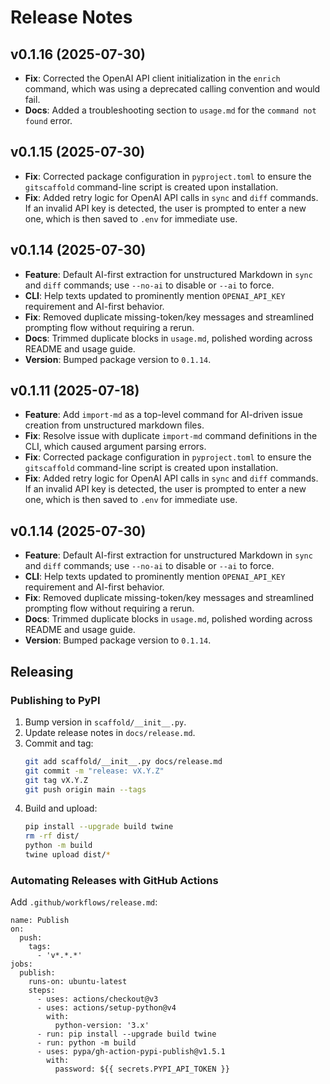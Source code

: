 # Release Notes

## v0.1.16 (2025-07-30)
- **Fix**: Corrected the OpenAI API client initialization in the `enrich` command, which was using a deprecated calling convention and would fail.
- **Docs**: Added a troubleshooting section to `usage.md` for the `command not found` error.

## v0.1.15 (2025-07-30)
- **Fix**: Corrected package configuration in `pyproject.toml` to ensure the `gitscaffold` command-line script is created upon installation.
- **Fix**: Added retry logic for OpenAI API calls in `sync` and `diff` commands. If an invalid API key is detected, the user is prompted to enter a new one, which is then saved to `.env` for immediate use.

## v0.1.14 (2025-07-30)
- **Feature**: Default AI-first extraction for unstructured Markdown in `sync` and `diff` commands; use `--no-ai` to disable or `--ai` to force.
- **CLI**: Help texts updated to prominently mention `OPENAI_API_KEY` requirement and AI-first behavior.
- **Fix**: Removed duplicate missing-token/key messages and streamlined prompting flow without requiring a rerun.
- **Docs**: Trimmed duplicate blocks in `usage.md`, polished wording across README and usage guide.
- **Version**: Bumped package version to `0.1.14`.

## v0.1.11 (2025-07-18)
- **Feature**: Add `import-md` as a top-level command for AI-driven issue creation from unstructured markdown files.
- **Fix**: Resolve issue with duplicate `import-md` command definitions in the CLI, which caused argument parsing errors.
- **Fix**: Corrected package configuration in `pyproject.toml` to ensure the `gitscaffold` command-line script is created upon installation.
- **Fix**: Added retry logic for OpenAI API calls in `sync` and `diff` commands. If an invalid API key is detected, the user is prompted to enter a new one, which is then saved to `.env` for immediate use.

## v0.1.14 (2025-07-30)
- **Feature**: Default AI-first extraction for unstructured Markdown in `sync` and `diff` commands; use `--no-ai` to disable or `--ai` to force.
- **CLI**: Help texts updated to prominently mention `OPENAI_API_KEY` requirement and AI-first behavior.
- **Fix**: Removed duplicate missing-token/key messages and streamlined prompting flow without requiring a rerun.
- **Docs**: Trimmed duplicate blocks in `usage.md`, polished wording across README and usage guide.
- **Version**: Bumped package version to `0.1.14`.

## Releasing

### Publishing to PyPI
1. Bump version in `scaffold/__init__.py`.
2. Update release notes in `docs/release.md`.
3. Commit and tag:
   ```sh
   git add scaffold/__init__.py docs/release.md
   git commit -m "release: vX.Y.Z"
   git tag vX.Y.Z
   git push origin main --tags
   ```
3. Build and upload:
   ```sh
   pip install --upgrade build twine
   rm -rf dist/
   python -m build
   twine upload dist/*
   ```

### Automating Releases with GitHub Actions
Add `.github/workflows/release.md`:
```
name: Publish
on:
  push:
    tags:
      - 'v*.*.*'
jobs:
  publish:
    runs-on: ubuntu-latest
    steps:
      - uses: actions/checkout@v3
      - uses: actions/setup-python@v4
        with:
          python-version: '3.x'
      - run: pip install --upgrade build twine
      - run: python -m build
      - uses: pypa/gh-action-pypi-publish@v1.5.1
        with:
          password: ${{ secrets.PYPI_API_TOKEN }}
```

